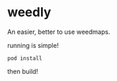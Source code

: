 weedly
======

An easier, better to use weedmaps. 

running is simple!

```
pod install
```

then build!
